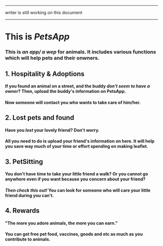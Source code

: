 ****************************************
writer is still working on this document
****************************************


# This is _*PetsApp*_
 
### This is _an app/ a wep_ for animals. It includes various functions which will help pets and their onwners.

## 1. Hospitality & Adoptions 

####  If you found an animal on a street, and the buddy *don't seem to have a owner*? Then, upload the buddy's information on PetsApp. 
####  Now someone will contact you who wants to take care of him/her.

## 2. Lost pets and found 

#### Have you *lost* your lovely friend? Don't worry. 
#### All you need to do is upload your friend's information on here. It will help you save way much of your time or effort spending on making leaflet. 

## 3. PetSitting 

#### You don't have time to take your little friend a walk? Or you cannot go anywhere even if you want because you concern about your friend?
#### *Then check this out!* You can look for someone who will care your little friend during you can't.

## 4. Rewards
#### "The more you adore animals, the more you can earn."
#### You can get free pet food, vaccines, goods and etc as much as you contribute to animals.
